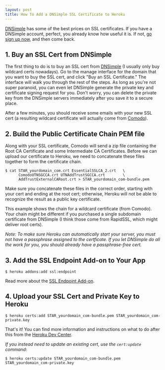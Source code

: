 ```yaml
---
layout: post
title: How To Add a DNSimple SSL Certificate to Heroku
---
```


[DNSimple][dnsimple] has some of the best prices on SSL certificates. If you
have a DNSimple account, perfect, you already know how useful it is.  If not,
[go sign up now][dnsimple], and then come back.

## 1. Buy an SSL Cert from DNSimple

The first thing to do is to buy an SSL cert from [DNSimple][dnsimple] (I
usually only buy wildcard certs nowadays). Go to the manage interface for the
domain that you want to buy the SSL cert, and click "Buy an SSL Certificate."
The interface will walk you through the rest of the steps.  As long as you're
not super paranoid, you can even let DNSimple generate the private key and
certificate signing request for you. Don't worry, you can delete the private
key from the DNSimple servers immediately after you save it to a secure place.

After a few minutes, you should receive some emails with your new SSL cert (a
resulting wildcard certificate will actually come from
[Comodo](http://www.comodo.com/)).

## 2. Build the Public Certificate Chain PEM file

Along with your SSL certificate, Comodo will send a zip file containing the Root
CA Certificate and some Intermediate CA Certificates.  Before we can upload our
certificate to Heroku, we need to concatenate these files together to form the
certificate chain.

    $ cat STAR_yourdomain_com.crt EssentialSSLCA_2.crt   \
          ComodoUTNSGCCA.crt UTNAddTrustSGCCA.crt        \
          AddTrustExternalCARoot.crt > STAR_yourdomain_com-bundle.pem

Make sure you concatenate these files in the correct order, starting with your
cert and ending at the root cert; otherwise, Heroku will not be able to
recognize the result as a public key certificate.

This example shows the chain for a wildcard certificate (from Comodo). Your
chain might be different if you purchased a single subdomain certificate from
DNSimple (I think those come from RapidSSL, which might deliver root certs).

_Note: To make sure Heroku can automatically start your server, you must not
have a passphrase assigned to the certficate.  If you let DNSimple do all the
work for you, you should already have a passphrase-free cert._

## 3. Add the SSL Endpoint Add-on to Your App

    $ heroku addons:add ssl:endpoint

Read more about the
[SSL Endpoint Add-on](https://devcenter.heroku.com/articles/ssl-endpoint#add_the_ssl_endpoint_addon_to_your_app).

## 4. Upload your SSL Cert and Private Key to Heroku

    $ heroku certs:add STAR_yourdomain_com-bundle.pem STAR_yourdomain_com-private.key

That's it! You can find more information and instructions on what to do after
 this from the [Heroku Dev Center](https://devcenter.heroku.com/articles/ssl-endpoint).

_If you instead need to update an existing cert, use the `cert:update` command:_

    $ heroku certs:update STAR_yourdomain_com-bundle.pem STAR_yourdomain_com-private.key


[dnsimple]: https://dnsimple.com/r/fb212a64f8e1b6

